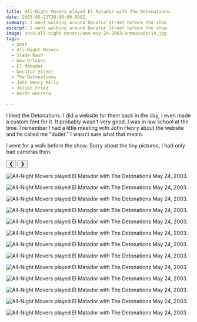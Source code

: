 ```yaml
---
title: All-Night Movers played El Matador with The Detonations.
date: 2003-05-23T20:00:00.000Z
summary: I went walking around Decatur Street before the show.
excerpt: I went walking around Decatur Street before the show.
image: rock/all-night-movers/anm-may-24-2003/anmmatador14.jpg
tags:
  - post 
  - All-Night Movers
  - Slade Nash
  - New Orleans
  - El Matador
  - Decatur Street
  - The Detonations
  - John Henry Kelly
  - Julian Fried
  - Keith Herrera

---
```


I liked the Detonations. I did a website for them back in the day, I even made a custom font for it. It probably wasn't very good. I was in law school at the time. I remember I had a little meeting with John Henry about the website and he called me "duder." I wasn't sure what that meant.

I went for a walk before the show. Sorry about the tiny pictures, I had only bad cameras then.

<div id="viewport">
    <button id="buttonPrevious">&#10094;</button>
    <button id="buttonNext">&#10095;</button>

![All-Night Movers played El Matador with The Detonations May 24, 2003.](/static/img/rock/all-night-movers/anm-may-24-2003/anmmatador01.jpg "All-Night Movers played El Matador with The Detonations May 24, 2003.")

![All-Night Movers played El Matador with The Detonations May 24, 2003.](/static/img/rock/all-night-movers/anm-may-24-2003/anmmatador02.jpg "All-Night Movers played El Matador with The Detonations May 24, 2003.")

![All-Night Movers played El Matador with The Detonations May 24, 2003.](/static/img/rock/all-night-movers/anm-may-24-2003/anmmatador03.jpg "All-Night Movers played El Matador with The Detonations May 24, 2003.")

![All-Night Movers played El Matador with The Detonations May 24, 2003.](/static/img/rock/all-night-movers/anm-may-24-2003/anmmatador04.jpg "All-Night Movers played El Matador with The Detonations May 24, 2003.")

![All-Night Movers played El Matador with The Detonations May 24, 2003.](/static/img/rock/all-night-movers/anm-may-24-2003/anmmatador05.jpg "All-Night Movers played El Matador with The Detonations May 24, 2003.")

![All-Night Movers played El Matador with The Detonations May 24, 2003.](/static/img/rock/all-night-movers/anm-may-24-2003/anmmatador06.jpg "All-Night Movers played El Matador with The Detonations May 24, 2003.")

![All-Night Movers played El Matador with The Detonations May 24, 2003.](/static/img/rock/all-night-movers/anm-may-24-2003/anmmatador07.jpg "All-Night Movers played El Matador with The Detonations May 24, 2003.")

![All-Night Movers played El Matador with The Detonations May 24, 2003.](/static/img/rock/all-night-movers/anm-may-24-2003/anmmatador08.jpg "All-Night Movers played El Matador with The Detonations May 24, 2003.")

![All-Night Movers played El Matador with The Detonations May 24, 2003.](/static/img/rock/all-night-movers/anm-may-24-2003/anmmatador09.jpg "All-Night Movers played El Matador with The Detonations May 24, 2003.")

![All-Night Movers played El Matador with The Detonations May 24, 2003.](/static/img/rock/all-night-movers/anm-may-24-2003/anmmatador10.jpg "All-Night Movers played El Matador with The Detonations May 24, 2003.")

![All-Night Movers played El Matador with The Detonations May 24, 2003.](/static/img/rock/all-night-movers/anm-may-24-2003/anmmatador11.jpg "All-Night Movers played El Matador with The Detonations May 24, 2003.")

![All-Night Movers played El Matador with The Detonations May 24, 2003.](/static/img/rock/all-night-movers/anm-may-24-2003/anmmatador13.jpg "All-Night Movers played El Matador with The Detonations May 24, 2003.")

![All-Night Movers played El Matador with The Detonations May 24, 2003.](/static/img/rock/all-night-movers/anm-may-24-2003/anmmatador14.jpg "All-Night Movers played El Matador with The Detonations May 24, 2003.")

</div>
<div id="caption"></div>

